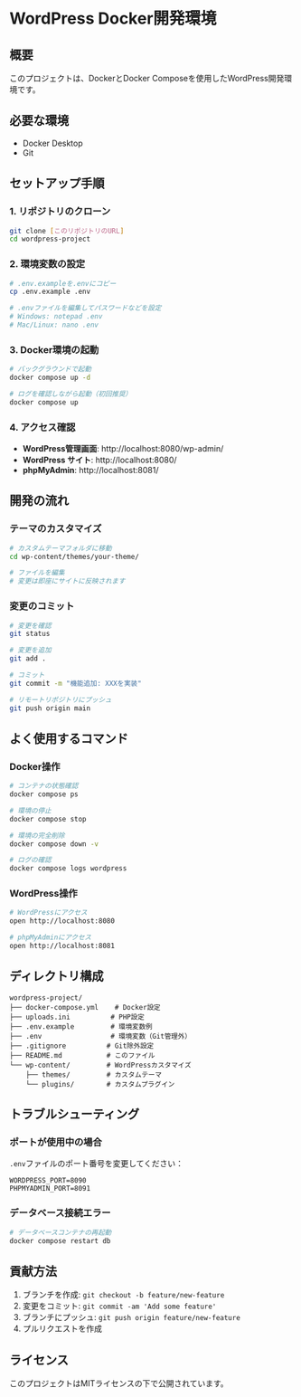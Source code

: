 # WordPress Docker開発環境

## 概要
このプロジェクトは、DockerとDocker Composeを使用したWordPress開発環境です。

## 必要な環境
- Docker Desktop
- Git

## セットアップ手順

### 1. リポジトリのクローン
```bash
git clone [このリポジトリのURL]
cd wordpress-project
```

### 2. 環境変数の設定
```bash
# .env.exampleを.envにコピー
cp .env.example .env

# .envファイルを編集してパスワードなどを設定
# Windows: notepad .env
# Mac/Linux: nano .env
```

### 3. Docker環境の起動
```bash
# バックグラウンドで起動
docker compose up -d

# ログを確認しながら起動（初回推奨）
docker compose up
```

### 4. アクセス確認
- **WordPress管理画面**: http://localhost:8080/wp-admin/
- **WordPress サイト**: http://localhost:8080/
- **phpMyAdmin**: http://localhost:8081/

## 開発の流れ

### テーマのカスタマイズ
```bash
# カスタムテーマフォルダに移動
cd wp-content/themes/your-theme/

# ファイルを編集
# 変更は即座にサイトに反映されます
```

### 変更のコミット
```bash
# 変更を確認
git status

# 変更を追加
git add .

# コミット
git commit -m "機能追加: XXXを実装"

# リモートリポジトリにプッシュ
git push origin main
```

## よく使用するコマンド

### Docker操作
```bash
# コンテナの状態確認
docker compose ps

# 環境の停止
docker compose stop

# 環境の完全削除
docker compose down -v

# ログの確認
docker compose logs wordpress
```

### WordPress操作
```bash
# WordPressにアクセス
open http://localhost:8080

# phpMyAdminにアクセス
open http://localhost:8081
```

## ディレクトリ構成
```
wordpress-project/
├── docker-compose.yml    # Docker設定
├── uploads.ini          # PHP設定
├── .env.example         # 環境変数例
├── .env                 # 環境変数（Git管理外）
├── .gitignore          # Git除外設定
├── README.md           # このファイル
└── wp-content/         # WordPressカスタマイズ
    ├── themes/         # カスタムテーマ
    └── plugins/        # カスタムプラグイン
```

## トラブルシューティング

### ポートが使用中の場合
`.env`ファイルのポート番号を変更してください：
```env
WORDPRESS_PORT=8090
PHPMYADMIN_PORT=8091
```

### データベース接続エラー
```bash
# データベースコンテナの再起動
docker compose restart db
```

## 貢献方法
1. ブランチを作成: `git checkout -b feature/new-feature`
2. 変更をコミット: `git commit -am 'Add some feature'`
3. ブランチにプッシュ: `git push origin feature/new-feature`
4. プルリクエストを作成

## ライセンス
このプロジェクトはMITライセンスの下で公開されています。